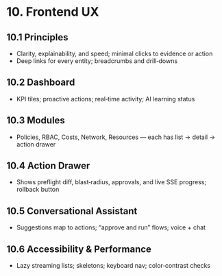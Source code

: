 # 10. Frontend UX

## 10.1 Principles
- Clarity, explainability, and speed; minimal clicks to evidence or action
- Deep links for every entity; breadcrumbs and drill‑downs

## 10.2 Dashboard
- KPI tiles; proactive actions; real‑time activity; AI learning status

## 10.3 Modules
- Policies, RBAC, Costs, Network, Resources — each has list → detail → action drawer

## 10.4 Action Drawer
- Shows preflight diff, blast‑radius, approvals, and live SSE progress; rollback button

## 10.5 Conversational Assistant
- Suggestions map to actions; “approve and run” flows; voice + chat

## 10.6 Accessibility & Performance
- Lazy streaming lists; skeletons; keyboard nav; color‑contrast checks
